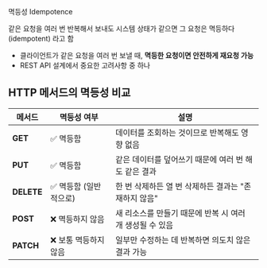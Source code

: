 멱등성 Idempotence

같은 요청을 여러 번 반복해서 보내도 시스템 상태가 같으면 그 요청은 멱등하다 (idempotent) 라고 함

- 클라이언트가 같은 요청을 여러 번 보낼 때, **멱등한 요청이면 안전하게 재요청 가능**
- REST API 설계에서 중요한 고려사항 중 하나
## HTTP 메서드의 멱등성 비교

|메서드|멱등성 여부|설명|
|---|---|---|
|**GET**|✅ 멱등함|데이터를 조회하는 것이므로 반복해도 영향 없음|
|**PUT**|✅ 멱등함|같은 데이터를 덮어쓰기 때문에 여러 번 해도 같은 결과|
|**DELETE**|✅ 멱등함 (일반적으로)|한 번 삭제하든 열 번 삭제하든 결과는 "존재하지 않음"|
|**POST**|❌ 멱등하지 않음|새 리소스를 만들기 때문에 반복 시 여러 개 생성될 수 있음|
|**PATCH**|❌ 보통 멱등하지 않음|일부만 수정하는 데 반복하면 의도치 않은 결과 가능|
